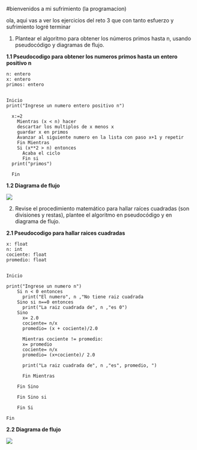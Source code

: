 #bienvenidos a mi sufrimiento (la programacion)

<p>ola, aqui vas a ver los ejercicios del reto 3 que con tanto esfuerzo y sufrimiento logré terminar</p>

1. Plantear el algoritmo para obtener los números primos hasta n, usando pseudocódigo y diagramas de flujo.

<b>1.1 Pseudocodigo para obtener los numeros primos hasta un entero positivo n</b>

``` 
n: entero 
x: entero
primos: entero


Inicio
print("Ingrese un numero entero positivo n")

  x:=2
    Mientras (x < n) hacer
    descartar los multiplos de x menos x
    guardar x en primos
    Avanzar al siguiente numero en la lista con paso x+1 y repetir
    Fin Mientras
    Si (x**2 > n) entonces
	  Acaba el ciclo
	  Fin si
  print("primos")
  
  Fin
```
<b>1.2 Diagrama de flujo</b>

[![](https://mermaid.ink/img/pako:eNqFkr1OwzAUhV_lyhOUMtAxokW0oaVDu8AWd7Di29ZS7FT-EanavBgLErwYN3ZAQiDhSLZzvpMTX9snVtYSWca2Vf1S7oX18JxzA9TuL9ZBo60dHKzSNOyF8wKCAfPx2gEwl3B9PYFpsTQ7i07YCENim5QyjZZZ0YxHvTKLSl6sFBpvhYMGbr_tCT6c3t-awWAEEzB30CaURzQvcnQlrZP-pkPl1aGipUmkFI2Gpk2f9L8RNjFxUSyCsJJsDaDpi-1DiB1_s_jZY9HA1fimN369pdq44eZHDW3Uz-v63MG_kFNnWBZz1W1E91BmSk49GzLaVi2UpLM6dRpnfo8aOctoKnErqEbOuGnJKoKvn46mZJm3AYcsHKTwmCuxs0KzbCsqRypK5Wu7Sucfr0H7CdQ4pyE?type=png)](https://mermaid.live/edit#pako:eNqFkr1OwzAUhV_lyhOUMtAxokW0oaVDu8AWd7Di29ZS7FT-EanavBgLErwYN3ZAQiDhSLZzvpMTX9snVtYSWca2Vf1S7oX18JxzA9TuL9ZBo60dHKzSNOyF8wKCAfPx2gEwl3B9PYFpsTQ7i07YCENim5QyjZZZ0YxHvTKLSl6sFBpvhYMGbr_tCT6c3t-awWAEEzB30CaURzQvcnQlrZP-pkPl1aGipUmkFI2Gpk2f9L8RNjFxUSyCsJJsDaDpi-1DiB1_s_jZY9HA1fimN369pdq44eZHDW3Uz-v63MG_kFNnWBZz1W1E91BmSk49GzLaVi2UpLM6dRpnfo8aOctoKnErqEbOuGnJKoKvn46mZJm3AYcsHKTwmCuxs0KzbCsqRypK5Wu7Sucfr0H7CdQ4pyE)



2. Revise el procedimiento matemático para hallar raíces cuadradas (son divisiones y restas), plantee el algoritmo en pseudocódigo y en diagrama de flujo.

<b>2.1 Pseudocodigo para hallar raices cuadradas</b>
``` 
x: float
n: int
cociente: float
promedio: float


Inicio

print("Ingrese un numero n")
	Si n < 0 entonces
	  print("El numero", n ,"No tiene raiz cuadrada
	Sino si n==0 entonces
	  print("La raiz cuadrada de", n ,"es 0")
	Sino
	  x= 2.0
	  cociente= n/x
	  promedio= (x + cociente)/2.0
	  
	  Mientras cociente != promedio:
	  x= promedio
	  cociente= n/x
	  promedio= (x+cociente)/ 2.0
	  
	  print("La raiz cuadrada de", n ,"es", promedio, ")
	  
	  Fin Mientras

	Fin Sino

	Fin Sino si

	Fin Si

Fin
```

<b>2.2 Diagrama de flujo</b>

[![](https://mermaid.ink/img/pako:eNqlks9uwjAMxl_Fywm0MdCO1boJKH86DQ7AAanlYDUGKrUJSlONDXi2SXuyJW0pHNhpqRS5v3z-bCU-sEhyYg5bJ_Ij2qLSsPBCAWZ1GzOMvyDKkSvkCJwgFyDylJQE0YRW6wV6gS82ijJU12er0qBXSPrBz_cSnqHzWuH-4QxOheCYxUfwgkFS50vQMQkCZer_lTSVRxgYKFzXsFJ0-b8YD4N3LIxs_wIog87qtto6joK9C0-PnVIRycj0ockF0V6WaKdkSjyWLuzhvha0bU5l61m3cTDxB9PFrDuv6PAmHVXUmijMaj-4c-tKYIAUEWVlyv5y8o8mx7awX1_N9RsXd3R2qOS-lb81hrFohsJ-FpZREZ-B3dkDM6-YYszNVB0sC5neUkohc0zIaY15okMWipORYq7l_FNEzNEqpweW7zhq8mLcKEyZs8YkM9S0oqWalJNaDOzpF1062hM?type=png)](https://mermaid.live/edit#pako:eNqlks9uwjAMxl_Fywm0MdCO1boJKH86DQ7AAanlYDUGKrUJSlONDXi2SXuyJW0pHNhpqRS5v3z-bCU-sEhyYg5bJ_Ij2qLSsPBCAWZ1GzOMvyDKkSvkCJwgFyDylJQE0YRW6wV6gS82ijJU12er0qBXSPrBz_cSnqHzWuH-4QxOheCYxUfwgkFS50vQMQkCZer_lTSVRxgYKFzXsFJ0-b8YD4N3LIxs_wIog87qtto6joK9C0-PnVIRycj0ockF0V6WaKdkSjyWLuzhvha0bU5l61m3cTDxB9PFrDuv6PAmHVXUmijMaj-4c-tKYIAUEWVlyv5y8o8mx7awX1_N9RsXd3R2qOS-lb81hrFohsJ-FpZREZ-B3dkDM6-YYszNVB0sC5neUkohc0zIaY15okMWipORYq7l_FNEzNEqpweW7zhq8mLcKEyZs8YkM9S0oqWalJNaDOzpF1062hM)


